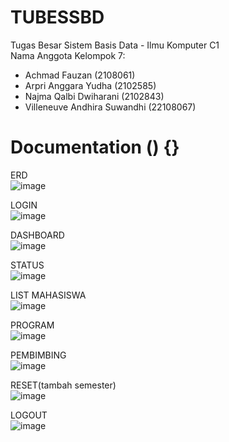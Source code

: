 # TUBESSBD
Tugas Besar Sistem Basis Data - Ilmu Komputer C1<br />
Nama Anggota Kelompok 7:<br />
- Achmad Fauzan (2108061)<br />
- Arpri Anggara Yudha (2102585)<br />
- Najma Qalbi Dwiharani (2102843)<br />
- Villeneuve Andhira Suwandhi (22108067)<br />

# Documentation () {}
ERD<br />
![image](https://github.com/villeneuveandhira/TUBESSBD/assets/101118033/d4afe483-d9a9-4baa-b1f8-969836e994f8)

LOGIN<br />
![image](https://github.com/villeneuveandhira/TUBESSBD/assets/101118033/28df2ab0-0090-4625-853c-0dd78953c52a)

DASHBOARD<br />
![image](https://github.com/villeneuveandhira/TUBESSBD/assets/101118033/2642e58e-9d9c-4ae8-884f-6bc04c4d5161)

STATUS<br />
![image](https://github.com/villeneuveandhira/TUBESSBD/assets/101118033/2d3cbf03-094b-4365-aae1-c485f56a229f)

LIST MAHASISWA<br />
![image](https://github.com/villeneuveandhira/TUBESSBD/assets/101118033/8c312064-d142-4df1-af54-21dc770e120a)

PROGRAM<br />
![image](https://github.com/villeneuveandhira/TUBESSBD/assets/101118033/678598e0-1fd7-4a3c-a24b-a6df1c9b9c99)

PEMBIMBING<br />
![image](https://github.com/villeneuveandhira/TUBESSBD/assets/101118033/21f6decf-6316-4c90-980d-640dce587d6f)

RESET(tambah semester)<br />
![image](https://github.com/villeneuveandhira/TUBESSBD/assets/101118033/c58d4c52-4f3c-4de8-915e-2827cf5c4cb5)

LOGOUT<br />
![image](https://github.com/villeneuveandhira/TUBESSBD/assets/101118033/f8d59929-36a7-4737-a282-ccd4ebb8781c)
